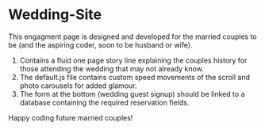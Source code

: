 # Wedding-Site
This engagment page is designed and developed for the married couples to be (and the aspiring coder, soon to be husband or wife).

1. Contains a fluid one page story line explaining the couples history for those attending the wedding that may not already know.
2. The default.js file contains custom speed movements of the scroll and photo carousels for added glamour.
3. The form at the bottom (wedding guest signup) should be linked to a database containing the required reservation fields.

Happy coding future married couples!

